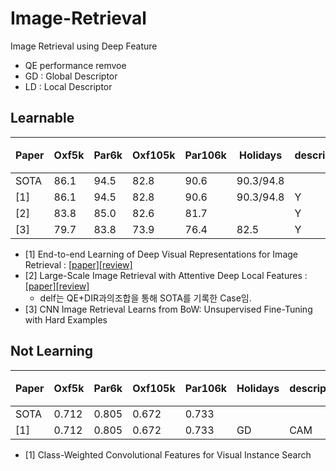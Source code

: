 # Image-Retrieval
Image Retrieval using Deep Feature

* QE performance remvoe
* GD : Global Descriptor
* LD :  Local Descriptor

## Learnable
| Paper | Oxf5k |  Par6k |  Oxf105k |  Par106k |  Holidays |descriptor | 비고 |  
| --- | --- | --- |--- |--- |--- |--- |--- |
| SOTA|  86.1 | 94.5  |  82.8  |  90.6  |  90.3/94.8 | |  |  |
| [1] |  86.1 | 94.5  |  82.8  |  90.6  |  90.3/94.8 | Y | GD | DIR, triplet, R-MAC |
| [2] |  83.8 | 85.0  | 82.6  | 81.7| | Y | LD | delf, softmax |
| [3] | 79.7  | 83.8  | 73.9  |  76.4 | 82.5 | Y | GD | siamense, R-MAC |

* [1] End-to-end Learning of Deep Visual Representations for Image Retrieval : [[paper]](https://arxiv.org/abs/1610.07940)[[review]](https://github.com/chullhwan-song/Reading-Paper/issues/17)
* [2] Large-Scale Image Retrieval with Attentive Deep Local Features : [[paper]](https://arxiv.org/abs/1612.06321)[[review]](https://github.com/chullhwan-song/Reading-Paper/issues/4)
   * delf는 QE+DIR과의조합을 통해 SOTA를 기록한 Case임.   
* [3] CNN Image Retrieval Learns from BoW: Unsupervised Fine-Tuning with Hard Examples

## Not Learning
| Paper | Oxf5k |  Par6k |  Oxf105k |  Par106k |  Holidays | descriptor | 비고 |  
| --- | --- | --- |--- |--- |--- |--- |--- |
| SOTA|  0.712 |  0.805 |  0.672 | 0.733 | |  |  |
| [1] | 0.712 |  0.805 |  0.672 | 0.733 | GD | CAM |

* [1] Class-Weighted Convolutional Features for Visual Instance Search
